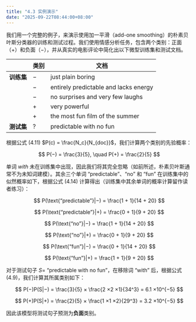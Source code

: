```yaml
---
title: "4.3 实例演示"
date: "2025-09-22T08:44:00+08:00"
---
```


我们用一个完整的例子，来演示使用加一平滑（add-one smoothing）的朴素贝叶斯分类器的训练和测试过程。我们使用情感分析任务，包含两个类别：正面（+）和负面（−），并从真实的电影评论中简化出以下微型训练集和测试文档。

| | 类别 | 文档 |
| --- | --- | --- |
| **训练集** | − | just plain boring |
| | − | entirely predictable and lacks energy |
| | − | no surprises and very few laughs |
| | + | very powerful |
| | + | the most fun film of the summer |
| **测试集** | ? | predictable with no fun |

根据公式 (4.11) $P(c) = \frac{N_c}{N_{doc}}$，我们计算两个类别的先验概率：

$$
P(−) = \frac{3}{5}, \quad P(+) = \frac{2}{5}
$$

单词 *with* 未在训练集中出现，因此我们将其完全忽略（如前所述，朴素贝叶斯通常不为未知词建模）。其余三个单词 “predictable”、“no” 和 “fun” 在训练集中的似然概率如下，根据公式 (4.14) 计算得出（训练集中其余单词的概率计算留作读者练习）：

$$
P(\text{“predictable”}|−) = \frac{1 + 1}{14 + 20}
$$

$$
P(\text{“predictable”}|+) = \frac{0 + 1}{9 + 20}
$$

$$
P(\text{“no”}|−) = \frac{1 + 1}{14 + 20}
$$

$$
P(\text{“no”}|+) = \frac{0 + 1}{9 + 20}
$$

$$
P(\text{“fun”}|−) = \frac{0 + 1}{14 + 20}
$$

$$
P(\text{“fun”}|+) = \frac{1 + 1}{9 + 20}
$$

对于测试句子 $S =$ “predictable with no fun”，在移除词 “with” 后，根据公式 (4.9)，我们计算其所属类别如下：

$$
P(−)P(S|−) = \frac{3}{5} × \frac{2 ×2 ×1}{34^3} = 6.1 ×10^{−5}
$$

$$
P(+)P(S|+) = \frac{2}{5} × \frac{1 ×1 ×2}{29^3} = 3.2 ×10^{−5}
$$

因此该模型将测试句子预测为**负面**类别。
